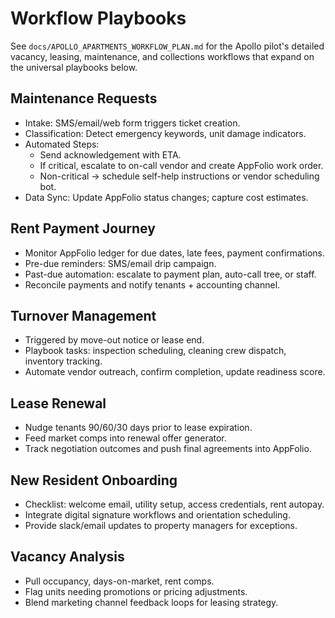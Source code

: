 # Workflow Playbooks

See `docs/APOLLO_APARTMENTS_WORKFLOW_PLAN.md` for the Apollo pilot's detailed vacancy, leasing, maintenance, and collections workflows that expand on the universal playbooks below.

## Maintenance Requests
- Intake: SMS/email/web form triggers ticket creation.
- Classification: Detect emergency keywords, unit damage indicators.
- Automated Steps:
  - Send acknowledgement with ETA.
  - If critical, escalate to on-call vendor and create AppFolio work order.
  - Non-critical -> schedule self-help instructions or vendor scheduling bot.
- Data Sync: Update AppFolio status changes; capture cost estimates.

## Rent Payment Journey
- Monitor AppFolio ledger for due dates, late fees, payment confirmations.
- Pre-due reminders: SMS/email drip campaign.
- Past-due automation: escalate to payment plan, auto-call tree, or staff.
- Reconcile payments and notify tenants + accounting channel.

## Turnover Management
- Triggered by move-out notice or lease end.
- Playbook tasks: inspection scheduling, cleaning crew dispatch, inventory tracking.
- Automate vendor outreach, confirm completion, update readiness score.

## Lease Renewal
- Nudge tenants 90/60/30 days prior to lease expiration.
- Feed market comps into renewal offer generator.
- Track negotiation outcomes and push final agreements into AppFolio.

## New Resident Onboarding
- Checklist: welcome email, utility setup, access credentials, rent autopay.
- Integrate digital signature workflows and orientation scheduling.
- Provide slack/email updates to property managers for exceptions.

## Vacancy Analysis
- Pull occupancy, days-on-market, rent comps.
- Flag units needing promotions or pricing adjustments.
- Blend marketing channel feedback loops for leasing strategy.

